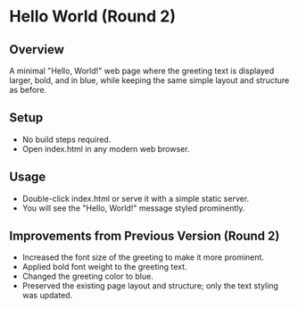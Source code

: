 # Hello World (Round 2)

## Overview
A minimal "Hello, World!" web page where the greeting text is displayed larger, bold, and in blue, while keeping the same simple layout and structure as before.

## Setup
- No build steps required.
- Open index.html in any modern web browser.

## Usage
- Double-click index.html or serve it with a simple static server.
- You will see the "Hello, World!" message styled prominently.

## Improvements from Previous Version (Round 2)
- Increased the font size of the greeting to make it more prominent.
- Applied bold font weight to the greeting text.
- Changed the greeting color to blue.
- Preserved the existing page layout and structure; only the text styling was updated.